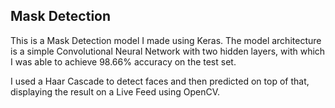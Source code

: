 ## Mask Detection

 This is a Mask Detection model I made using Keras. The model architecture is a simple Convolutional Neural Network with two hidden layers, with which I was able to achieve 98.66% accuracy on the test set.

 I used a Haar Cascade to detect faces and then predicted on top of that, displaying the result on a  Live Feed using OpenCV. 

